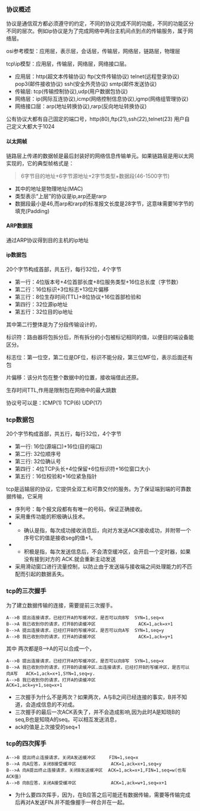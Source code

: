 ### 协议概述
协议是通信双方都必须遵守的约定，不同的协议完成不同的功能，不同的功能区分不同的层次。例如ip协议是为了完成网络中两台主机间点到点的传输服务，属于网络层。

osi参考模型：应用层，表示层，会话层，传输层，网络层，链路层，物理层

tcp\ip模型：应用层，传输层，网络层，网络接口层。
+ 应用层：http(超文本传输协议) ftp(文件传输协议) telnet(远程登录协议) pop3(邮件接收协议) ssh(安全外壳协议) smtp(邮件发送协议)
+ 传输层: tcp(传输控制协议),udp(用户数据包协议)
+ 网络层：ip(网际互连协议),icmp(网络控制信息协议),igmp(网络组管理协议)
+ 网络接口层：arp(地址转换协议),rarp(反向地址转换协议)

公有协议大都有自己固定的端口号，http(80),ftp(21),ssh(22),telnet(23) 用户自己定义大都大于1024

#### 以太网帧
链路层上传递的数据帧是最后封装好的网络信息传输单元。如果链路层是用以太网实现的，它的典型帧格式是：

> 6字节目的地址+6字节源地址+2字节类型+数据段(46-1500字节)

+ 其中的地址是物理地址(MAC)
+ 类型表示“上层”的协议是ip,arp还是rarp
+ 数据段最小是46,而arp和rarp的标准报文长度是28字节，这意味需要16字节的填充(Padding)

#### ARP数据报
通过ARP协议得到目的主机的ip地址

#### ip数据包
20个字节构成首部，共五行，每行32位，4个字节
+ 第一行：4位版本号+4位首部长度+8位服务类型+16位总长度（字节数）
+ 第二行：16位标识+3位标志+13位片偏移
+ 第三行：8位生存时间(TTL)+8位协议+16位首部检验和
+ 第四行：32位源ip地址
+ 第五行：32位目的ip地址

其中第二行整体是为了分段传输设计的，

标识符：路由器将包拆分后，所有拆分的小包被标记相同的值，以便目的端设备能区分。

标志位：第一位空，第二位是DF位，标识不能分段，第三位MF位，表示后面还有包

片偏移：该分片包在整个数据中的位置，接收端借此还原。

生存时间TTL,作用是限制包在网络中的最大跳数

协议号可以是：ICMP(1)  TCP(6) UDP(17)
### tcp数据包
20个字节构成首部，共五行，每行32位，4个字节
+ 第一行: 16位(源端口)+16位(目的端口)
+ 第二行: 32位顺序号
+ 第三行: 32位确认号
+ 第四行：4位TCP头长+4位保留+6位标识符+16位窗口大小
+ 第五行：16位校验和+16位紧急指针

tcp是运输层的协议，它提供全双工和可靠交付的服务。为了保证端到端的可靠数据传输，它采用
+ 序列号：每个报文段都有有唯一的号码，保证正确接收。
+ 采用重传功能的积极确认技术。
+ + 确认是指，每次成功接收消息后，向对方发送ACK接收成功，并附带一个序号它的值是接收seg的值+1。
+ + 积极是指，每次发送信息后，不会清空缓冲区，会开启一个定时器，如果没有接到对方的 ACK.就会重新主动发送
+ 采用滑动窗口进行流量控制，以防止由于发送端与接收端之间处理能力的不匹配而引起的数据丢失。

### tcp的三次握手
为了建立数据传输的连接，需要提前三次握手。

```
A-->B 提出连接请求，已经打开A的写缓冲区，是否可以向B写  SYN=1,seq=x
B-->A 我已收到你的请求，打开B的读缓冲区                ACK=1,ack=x+1
B-->A 提出连接请求，已经打开B的写缓冲区，是否可以向A写  SYN=1,seq=y
A-->B 我已收到你的请求，打开A的读缓冲区                ACK=1,ack=y+1
```
其中 两次都是B-->A的可以合成一个，
```
A-->B 提出连接请求，已经打开A的写缓冲区，是否可以向B写  SYN=1,seq=x
B-->A 我已收到你的请求，打开B的读缓冲区.出连接请求，已经打开B的写缓冲区，是否可以向A写   ACK=1,ack=x+1,SYN=1,seq=y.
A-->B 我已收到你的请求，打开A的读缓冲区                ACK=1,ack=y+1,seq=x+1
```
+ 三次握手为什么不是两次？如果两次，A与B之间已经连接的事实，B并不知道，会造成信息的不对成。
+ 三次握手的最后一次ACK丢失了，并不会造成影响,因为此时A是知晓B的seq,B也是知晓A的seq。可以相互发送消息，
+ ack的值是上次接受的seq+1
### tcp的四次挥手
```
A-->B 提出终止连接请求，关闭A发送缓冲区     FIN=1,seq=x
B-->A 向A应答，关闭B接受缓冲区             ACK=1,ack=x+1,seq=y
B-->A 向A提出终止连接请求，关闭B发送缓冲区  ACK=1,ack=x+1,FIN=1,seq=w(也有ACK值)
A-->B 向B应答，关闭A接受缓冲区             ACK=1,ack=w+1,seq=x+1
```
+ 为什么要四次挥手，因为，在B应答之后可能还有数据传输，需要等传输完成后再对A发送FIN.并不能像握手一样合并在一起。
